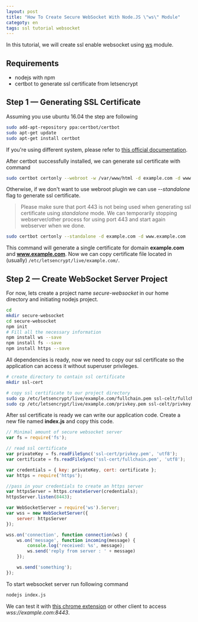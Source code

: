 ```yaml
---
layout: post
title: "How To Create Secure WebSocket With Node.JS \"ws\" Module"
categoty: en
tags: ssl tutorial websocket
---
```

In this tutorial, we will create ssl enable websocket using [ws](https://github.com/websockets/ws) module.

## Requirements

- nodejs with npm
- certbot to generate ssl certificate from letsencrypt

## Step 1 — Generating SSL Certificate

Assuming you use ubuntu 16.04 the step are following

```bash
sudo add-apt-repository ppa:certbot/certbot
sudo apt-get update
sudo apt-get install certbot
```

If you're using different system, please refer to [this official documentation](https://certbot.eff.org/).

After certbot successfully installed, we can generate ssl certificate with command

```bash
sudo certbot certonly --webroot -w /var/www/html -d example.com -d www.domain.com
```

Otherwise, if we don't want to use webroot plugin we can use *--standalone* flag to generate ssl certificate.

> Please make sure that port 443 is not being used when generating ssl certificate using *standalone* mode. We can temporarily stopping webserver/other process for using port 443 and start again webserver when we done.

```bash
sudo certbot certonly --standalone -d example.com -d www.example.com
```

This command will generate a single certificate for domain **example.com** and **www.example.com**. Now we can copy certificate file located in (usually) `/etc/letsencrypt/live/example.com/`.

## Step 2 — Create WebSocket Server Project

For now, lets create a project name *secure-websocket* in our home directory and initiating nodejs project.

```bash
cd
mkdir secure-websocket
cd secure-websocket
npm init
# Fill all the necessary information
npm install ws --save
npm install fs --save
npm install https --save
```

All dependencies is ready, now we need to copy our ssl certificate so the application can access it without superuser privileges.

```bash
# create directory to contain ssl certificate
mkdir ssl-cert

# copy ssl certificate to our project directory
sudo cp /etc/letsencrypt/live/example.com/fullchain.pem ssl-celt/fullchain.pem
sudo cp /etc/letsencrypt/live/example.com/privkey.pem ssl-celt/privkey.pem
```

After ssl certificate is ready we can write our application code. Create a new file named **index.js** and copy this code.

```javascript
// Minimal amount of secure websocket server
var fs = require('fs');

// read ssl certificate
var privateKey = fs.readFileSync('ssl-cert/privkey.pem', 'utf8');
var certificate = fs.readFileSync('ssl-cert/fullchain.pem', 'utf8');

var credentials = { key: privateKey, cert: certificate };
var https = require('https');

//pass in your credentials to create an https server
var httpsServer = https.createServer(credentials);
httpsServer.listen(8443);

var WebSocketServer = require('ws').Server;
var wss = new WebSocketServer({
    server: httpsServer
});

wss.on('connection', function connection(ws) {
    ws.on('message', function incoming(message) {
        console.log('received: %s', message);
        ws.send('reply from server : ' + message)
    });

    ws.send('something');
});
```

To start websocket server run following command

```bash
nodejs index.js
```

We can test it with [this chrome extension](https://chrome.google.com/webstore/detail/simple-websocket-client/pfdhoblngboilpfeibdedpjgfnlcodoo?hl=en) or other client to access *wss://example.com:8443*.
